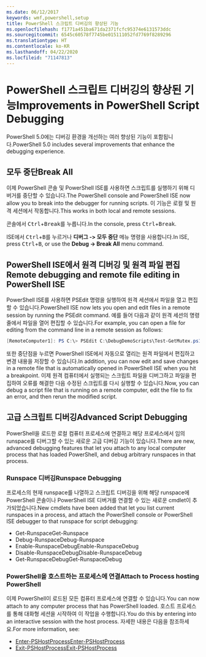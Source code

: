```yaml
---
ms.date: 06/12/2017
keywords: wmf,powershell,setup
title: PowerShell 스크립트 디버깅의 향상된 기능
ms.openlocfilehash: f1771a451ba671da2371fcfc95374e6131573ddc
ms.sourcegitcommit: 6545c60578f7745be015111052fd7769f8289296
ms.translationtype: HT
ms.contentlocale: ko-KR
ms.lasthandoff: 04/22/2020
ms.locfileid: "71147813"
---
```

# <a name="improvements-in-powershell-script-debugging"></a><span data-ttu-id="33a90-103">PowerShell 스크립트 디버깅의 향상된 기능</span><span class="sxs-lookup"><span data-stu-id="33a90-103">Improvements in PowerShell Script Debugging</span></span>

<span data-ttu-id="33a90-104">PowerShell 5.0에는 디버깅 환경을 개선하는 여러 향상된 기능이 포함됩니다.</span><span class="sxs-lookup"><span data-stu-id="33a90-104">PowerShell 5.0 includes several improvements that enhance the debugging experience.</span></span>

## <a name="break-all"></a><span data-ttu-id="33a90-105">모두 중단</span><span class="sxs-lookup"><span data-stu-id="33a90-105">Break All</span></span>

<span data-ttu-id="33a90-106">이제 PowerShell 콘솔 및 PowerShell ISE를 사용하면 스크립트를 실행하기 위해 디버거를 중단할 수 있습니다.</span><span class="sxs-lookup"><span data-stu-id="33a90-106">The PowerShell console and PowerShell ISE now allow you to break into the debugger for running scripts.</span></span> <span data-ttu-id="33a90-107">이 기능은 로컬 및 원격 세션에서 작동합니다.</span><span class="sxs-lookup"><span data-stu-id="33a90-107">This works in both local and remote sessions.</span></span>

<span data-ttu-id="33a90-108">콘솔에서 <kbd>Ctrl</kbd>+<kbd>Break</kbd>를 누릅니다.</span><span class="sxs-lookup"><span data-stu-id="33a90-108">In the console, press <kbd>Ctrl</kbd>+<kbd>Break</kbd>.</span></span>

<span data-ttu-id="33a90-109">ISE에서 <kbd>Ctrl</kbd>+<kbd>B</kbd>를 누르거나 **디버그 -> 모두 중단** 메뉴 명령을 사용합니다.</span><span class="sxs-lookup"><span data-stu-id="33a90-109">In ISE, press <kbd>Ctrl</kbd>+<kbd>B</kbd>, or use the **Debug -> Break All** menu command.</span></span>

## <a name="remote-debugging-and-remote-file-editing-in-powershell-ise"></a><span data-ttu-id="33a90-110">PowerShell ISE에서 원격 디버깅 및 원격 파일 편집</span><span class="sxs-lookup"><span data-stu-id="33a90-110">Remote debugging and remote file editing in PowerShell ISE</span></span>

<span data-ttu-id="33a90-111">PowerShell ISE를 사용하면 PSEdit 명령을 실행하여 원격 세션에서 파일을 열고 편집할 수 있습니다.</span><span class="sxs-lookup"><span data-stu-id="33a90-111">PowerShell ISE now lets you open and edit files in a remote session by running the PSEdit command.</span></span>
<span data-ttu-id="33a90-112">예를 들어 다음과 같이 원격 세션의 명령줄에서 파일을 열어 편집할 수 있습니다.</span><span class="sxs-lookup"><span data-stu-id="33a90-112">For example, you can open a file for editing from the command line in a remote session as follows:</span></span>

```powershell
[RemoteComputer1]: PS C:\> PSEdit C:\DebugDemoScripts\Test-GetMutex.ps1
```

<span data-ttu-id="33a90-113">또한 중단점을 누르면 PowerShell ISE에서 자동으로 열리는 원격 파일에서 편집하고 변경 내용을 저장할 수 있습니다.</span><span class="sxs-lookup"><span data-stu-id="33a90-113">In addition, you can now edit and save changes in a remote file that is automatically opened in PowerShell ISE when you hit a breakpoint.</span></span> <span data-ttu-id="33a90-114">이제 원격 컴퓨터에서 실행되는 스크립트 파일을 디버그하고 파일을 편집하여 오류를 해결한 다음 수정된 스크립트를 다시 실행할 수 있습니다.</span><span class="sxs-lookup"><span data-stu-id="33a90-114">Now, you can debug a script file that is running on a remote computer, edit the file to fix an error, and then rerun the modified script.</span></span>

## <a name="advanced-script-debugging"></a><span data-ttu-id="33a90-115">고급 스크립트 디버깅</span><span class="sxs-lookup"><span data-stu-id="33a90-115">Advanced Script Debugging</span></span>

<span data-ttu-id="33a90-116">PowerShell을 로드한 로컬 컴퓨터 프로세스에 연결하고 해당 프로세스에서 임의 runspace를 디버그할 수 있는 새로운 고급 디버깅 기능이 있습니다.</span><span class="sxs-lookup"><span data-stu-id="33a90-116">There are new, advanced debugging features that let you attach to any local computer process that has loaded PowerShell, and debug arbitrary runspaces in that process.</span></span>

### <a name="runspace-debugging"></a><span data-ttu-id="33a90-117">Runspace 디버깅</span><span class="sxs-lookup"><span data-stu-id="33a90-117">Runspace Debugging</span></span>

<span data-ttu-id="33a90-118">프로세스의 현재 runspace를 나열하고 스크립트 디버깅을 위해 해당 runspace에 PowerShell 콘솔이나 PowerShell ISE 디버거를 연결할 수 있는 새로운 cmdlet이 추가되었습니다.</span><span class="sxs-lookup"><span data-stu-id="33a90-118">New cmdlets have been added that let you list current runspaces in a process, and attach the PowerShell console or PowerShell ISE debugger to that runspace for script debugging:</span></span>

- <span data-ttu-id="33a90-119">Get-Runspace</span><span class="sxs-lookup"><span data-stu-id="33a90-119">Get-Runspace</span></span>
- <span data-ttu-id="33a90-120">Debug-Runspace</span><span class="sxs-lookup"><span data-stu-id="33a90-120">Debug-Runspace</span></span>
- <span data-ttu-id="33a90-121">Enable-RunspaceDebug</span><span class="sxs-lookup"><span data-stu-id="33a90-121">Enable-RunspaceDebug</span></span>
- <span data-ttu-id="33a90-122">Disable-RunspaceDebug</span><span class="sxs-lookup"><span data-stu-id="33a90-122">Disable-RunspaceDebug</span></span>
- <span data-ttu-id="33a90-123">Get-RunspaceDebug</span><span class="sxs-lookup"><span data-stu-id="33a90-123">Get-RunspaceDebug</span></span>

### <a name="attach-to-process-hosting-powershell"></a><span data-ttu-id="33a90-124">PowerShell을 호스트하는 프로세스에 연결</span><span class="sxs-lookup"><span data-stu-id="33a90-124">Attach to Process hosting PowerShell</span></span>

<span data-ttu-id="33a90-125">이제 PowerShell이 로드된 모든 컴퓨터 프로세스에 연결할 수 있습니다.</span><span class="sxs-lookup"><span data-stu-id="33a90-125">You can now attach to any computer process that has PowerShell loaded.</span></span> <span data-ttu-id="33a90-126">호스트 프로세스를 통해 대화형 세션을 시작하여 이 작업을 수행합니다.</span><span class="sxs-lookup"><span data-stu-id="33a90-126">You do this by entering into an interactive session with the host process.</span></span> <span data-ttu-id="33a90-127">자세한 내용은 다음을 참조하세요.</span><span class="sxs-lookup"><span data-stu-id="33a90-127">For more information, see:</span></span>

- [<span data-ttu-id="33a90-128">Enter-PSHostProcess</span><span class="sxs-lookup"><span data-stu-id="33a90-128">Enter-PSHostProcess</span></span>](/powershell/module/Microsoft.PowerShell.Core/Enter-PSHostProcess)
- [<span data-ttu-id="33a90-129">Exit-PSHostProcess</span><span class="sxs-lookup"><span data-stu-id="33a90-129">Exit-PSHostProcess</span></span>](/powershell/module/Microsoft.PowerShell.Core/Exit-PSHostProcess)
